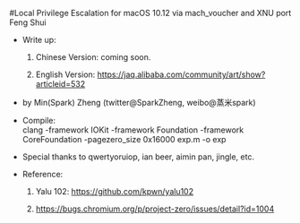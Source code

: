 #Local Privilege Escalation for macOS 10.12 via mach_voucher and XNU port Feng Shui

 * Write up:  
         
      1. Chinese Version: coming soon.  
      
      2. English Version: https://jaq.alibaba.com/community/art/show?articleid=532
 
 * by Min(Spark) Zheng (twitter@SparkZheng, weibo@蒸米spark)

 * Compile:  
  clang -framework IOKit -framework Foundation -framework CoreFoundation -pagezero_size 0x16000 exp.m -o exp

 * Special thanks to qwertyoruiop, ian beer, aimin pan, jingle, etc.
 
 * Reference:
 
      1. Yalu 102: https://github.com/kpwn/yalu102
         
      2. https://bugs.chromium.org/p/project-zero/issues/detail?id=1004
 
